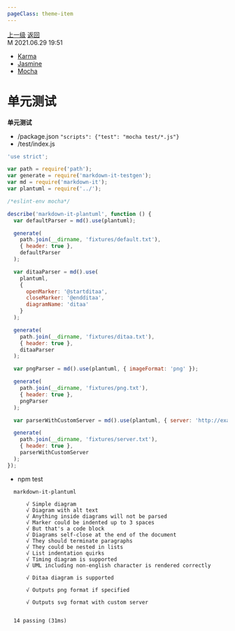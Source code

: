 ```yaml
---
pageClass: theme-item
---
```

<div class="extend-header">
    <div class="info">
        <div class="record">
            <a class="back" href="./">上一级</a>
            <a class="back" href="./">返回</a>
        </div>        
        <div class="mini">
            <span>M 2021.06.29 19:51</span>
        </div>
    </div>
    <div class="content"><div class="custom-block links">
<ul class="desc">
<li><a href="undefined">Karma</a></li>
<li><a href="undefined">Jasmine</a></li>
<li><a href="undefined">Mocha</a></li>
</ul>
</div></div>
</div>
<div class="content-header">
<h1>单元测试</h1><strong>单元测试</strong>
</div>
<div class="static-content">

- /package.json
    `"scripts": {"test": "mocha test/*.js"}`
- /test/index.js
```js
'use strict';

var path = require('path');
var generate = require('markdown-it-testgen');
var md = require('markdown-it');
var plantuml = require('../');

/*eslint-env mocha*/

describe('markdown-it-plantuml', function () {
  var defaultParser = md().use(plantuml);

  generate(
    path.join(__dirname, 'fixtures/default.txt'),
    { header: true },
    defaultParser
  );

  var ditaaParser = md().use(
    plantuml,
    {
      openMarker: '@startditaa',
      closeMarker: '@endditaa',
      diagramName: 'ditaa'
    }
  );

  generate(
    path.join(__dirname, 'fixtures/ditaa.txt'),
    { header: true },
    ditaaParser
  );

  var pngParser = md().use(plantuml, { imageFormat: 'png' });

  generate(
    path.join(__dirname, 'fixtures/png.txt'),
    { header: true },
    pngParser
  );

  var parserWithCustomServer = md().use(plantuml, { server: 'http://example.com/plantuml' });

  generate(
    path.join(__dirname, 'fixtures/server.txt'),
    { header: true },
    parserWithCustomServer
  );
});
```
- npm test
```
  markdown-it-plantuml

      √ Simple diagram
      √ Diagram with alt text
      √ Anything inside diagrams will not be parsed
      √ Marker could be indented up to 3 spaces
      √ But that's a code block
      √ Diagrams self-close at the end of the document
      √ They should terminate paragraphs
      √ They could be nested in lists
      √ List indentation quirks
      √ Timing diagram is supported
      √ UML including non-english character is rendered correctly

      √ Ditaa diagram is supported

      √ Outputs png format if specified

      √ Outputs svg format with custom server


  14 passing (31ms)
```




</div>